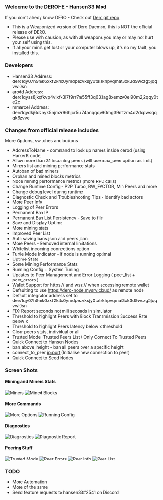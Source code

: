 ### Welcome to the DEROHE - Hansen33 Mod

If you don't alredy know DERO - Check out [Dero git repo](https://github.com/deroproject/derohe)

* This is a Weaponized version of Dero Daemon, this is NOT the official release of DERO.
* Please use with causion, as with all weapons you may or may not hurt your self using this.
* If all your minis get lost or your computer blows up, it's no my fault, you installed this.

### Developers

 * Hansen33   Address: dero1qy07h9mk6xxf2k4x0ymdpezvksjy0talskhpvqmat3xk3d9wczg5jqqvwl0sn
 * arodd      Address: dero1qyss8jkqfkvp4vlxfx3l7f9rr7m55ff3q633ag8xemzv0el90m2j2qqy0te2c
 * mmarcel    Address: dero1qydkj6dznyk5njmzr96hjcr5uj74anqqqv90mg39mtzm4d2dcpwsqqqk6zvve

### Changes from official release includes

 More Options, switches and buttons 

 * AddressToName - command to look up names inside derod (using HarkerK code)
 * Allow more than 31 incoming peers (will use max_peer option as limit)
 * Miners list and mining performance stats
 * Autoban of bad miners
 * Orphan and mined blocks metrics
 * Node mining performance metrics (more RPC calls)
 * Change Runtime Config - P2P Turbo, BW_FACTOR, Min Peers and more
 * Change debug level during runtime
 * Diagnostic Check and Troubleshooting Tips - Identify bad actors
 * More Peer Info
 * Logging of Peer Errors
 * Permanent Ban IP
 * Permanent Ban List Persistency - Save to file
 * Save and Display Uptime
 * More mining stats
 * Improved Peer List
 * Auto saving bans.json and peers.json
 * More Peers - Removed internal limitations
 * Whitelist incoming connections option
 * Turtle Mode Indicator - If node is running optimal
 * Uptime Stats
 * Some Mining Performance Stats
 * Running Config + System Tuning
 * Updates to Peer Management and Error Logging ( peer_list + peer_errors )
 * Wallet Support for https:// and wss:// when accessing remote wallet
 * Defaulting to use https://dero-node.mysrv.cloud/ as remote node
 * Default integrator address set to dero1qy07h9mk6xxf2k4x0ymdpezvksjy0talskhpvqmat3xk3d9wczg5jqqvwl0sn
 * FIX: Report seconds not mili seconds in simulator
 * Threshold to highlight Peers with Block Transmission Success Rate below x
 * Threshold to highlight Peers latency below x threshold
 * Clear peers stats, individual or all
 * Trusted Mode -Trusted Peers List / Only Connect To Trusted Peers
 * Quick Connect to Hansen Nodes 
 * ban_above_height - ban all peers over a specific height
 * connect_to_peer <ip:port> (Initialise new connection to peer)
 * Quick Connect to Seed Nodes 

### Screen Shots

#### Mining and Miners Stats

![Miners](https://dero-node.mysrv.cloud/images/miner_stats.png)
![Mined Blocks](https://dero-node.mysrv.cloud/images/mined_blocks.png)

#### More Commands

![More Options](https://dero-node.mysrv.cloud/images/more-options.png)
![Running Config](https://dero-node.mysrv.cloud/images/running-config.png)

#### Diagnostics

![Diagnostics](https://dero-node.mysrv.cloud/images/diagnostics.png)
![Diagnostic Report](https://dero-node.mysrv.cloud/images/diagnostic_report.png)

#### Peering Stuff

![Trusted Mode](https://dero-node.mysrv.cloud/images/trusted_mode.png)
![Peer Errors](https://dero-node.mysrv.cloud/images/peer_errors.png)
![Peer Info](https://dero-node.mysrv.cloud/images/peer_info.png)
![Peer List](https://dero-node.mysrv.cloud/images/peer_list.png)

### TODO

 * More Automation
 * More of the same
 * Send feature requests to hansen33#2541 on Discord




